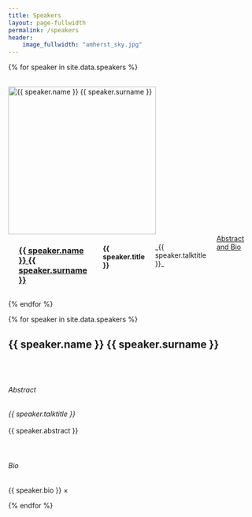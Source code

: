 ```yaml
---
title: Speakers
layout: page-fullwidth
permalink: /speakers
header:
    image_fullwidth: "amherst_sky.jpg"
---
```


{% for speaker in site.data.speakers %}

<div class="row">
<div class="large-1 columns"> <br /> </div>
<div class="small-4 large-3 columns">
  <img src="{{ site.baseurl }}/images/people/{{ speaker.thumbnailUrl}}"  alt="{{ speaker.name }} {{ speaker.surname }}" style="width: 300px" />
</div>

<div class="small-8 large-6 columns" markdown="1">
<a href="#{{ speaker.name }}"></a>

### [{{ speaker.name }} {{ speaker.surname }}](speaker.social)
#### {{ speaker.title }}
<br />
_{{ speaker.talktitle }}_ <br />
<a href="" data-reveal-id="{{ speaker.name }}Modal"> Abstract and Bio </a> &nbsp;
</div>

<div class="large-1 columns"></div>
</div>



{% endfor %}


{% for speaker in site.data.speakers %}


<!-- Modal -->
<div id="{{ speaker.name }}Modal" class="reveal-modal" data-reveal aria-labelledby="{{ speaker.name }}Modal" aria-hidden="true" role="dialog">
  <h2 id="modalTitle">{{ speaker.name }} {{ speaker.surname }}</h2>
  <br /> <br />
  <h6> Abstract </h6>
  <i>{{ speaker.talktitle }}</i>
  <br /> <br />
  {{ speaker.abstract }}
  <br /> <br /> <br />
  <h6> Bio </h6>
  {{ speaker.bio }}
  <a class="close-reveal-modal" aria-label="Close">&#215;</a>
</div>


{% endfor %}

